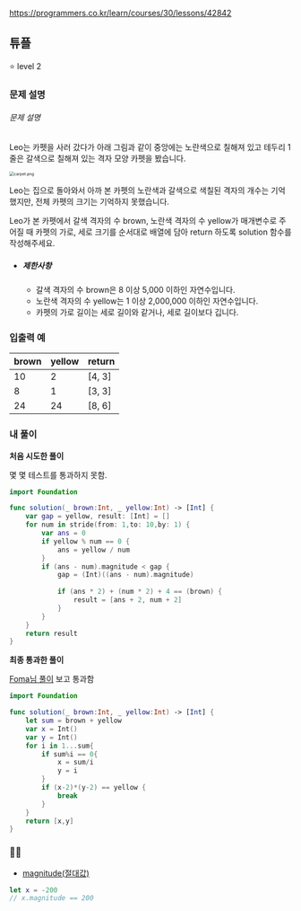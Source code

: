 https://programmers.co.kr/learn/courses/30/lessons/42842



## 튜플

⭐️ level 2

### 문제 설명

###### 문제 설명

Leo는 카펫을 사러 갔다가 아래 그림과 같이 중앙에는 노란색으로 칠해져 있고 테두리 1줄은 갈색으로 칠해져 있는 격자 모양 카펫을 봤습니다.

<img src="https://grepp-programmers.s3.ap-northeast-2.amazonaws.com/files/production/b1ebb809-f333-4df2-bc81-02682900dc2d/carpet.png" alt="carpet.png" style="zoom:50%;" />

Leo는 집으로 돌아와서 아까 본 카펫의 노란색과 갈색으로 색칠된 격자의 개수는 기억했지만, 전체 카펫의 크기는 기억하지 못했습니다.

Leo가 본 카펫에서 갈색 격자의 수 brown, 노란색 격자의 수 yellow가 매개변수로 주어질 때 카펫의 가로, 세로 크기를 순서대로 배열에 담아 return 하도록 solution 함수를 작성해주세요.

- ##### 제한사항

  - 갈색 격자의 수 brown은 8 이상 5,000 이하인 자연수입니다.
  - 노란색 격자의 수 yellow는 1 이상 2,000,000 이하인 자연수입니다.
  - 카펫의 가로 길이는 세로 길이와 같거나, 세로 길이보다 깁니다.

### 입출력 예

| brown | yellow | return |
| ----- | ------ | ------ |
| 10    | 2      | [4, 3] |
| 8     | 1      | [3, 3] |
| 24    | 24     | [8, 6] |

### 내 풀이

**처음 시도한 풀이**

몇 몇 테스트를 통과하지 못함.

```swift
import Foundation

func solution(_ brown:Int, _ yellow:Int) -> [Int] {
    var gap = yellow, result: [Int] = []
    for num in stride(from: 1,to: 10,by: 1) {
        var ans = 0
        if yellow % num == 0 {
            ans = yellow / num
        }
        if (ans - num).magnitude < gap {
            gap = (Int)((ans - num).magnitude)
            
            if (ans * 2) + (num * 2) + 4 == (brown) {
                result = [ans + 2, num + 2]
            }
        }
    }
    return result
}
```


**최종 통과한 풀이**

[Foma님 풀이](https://fomaios.tistory.com/entry/%ED%94%84%EB%A1%9C%EA%B7%B8%EB%9E%98%EB%A8%B8%EC%8A%A4-%EC%B9%B4%ED%8E%AB-Swift) 보고 통과함

```swift
import Foundation

func solution(_ brown:Int, _ yellow:Int) -> [Int] {
    let sum = brown + yellow
    var x = Int()
    var y = Int()
    for i in 1...sum{
        if sum%i == 0{
            x = sum/i
            y = i
        }
        if (x-2)*(y-2) == yellow {
            break
        }
    }
    return [x,y]
}

```

### ✍🏻

* [magnitude(절대값)](https://developer.apple.com/documentation/swift/numeric/2884876-magnitude) 

```swift
let x = -200
// x.magnitude == 200
```